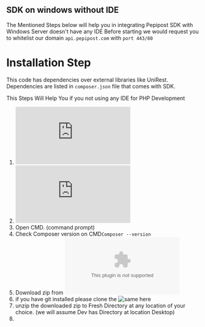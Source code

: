 ## SDK on windows without IDE

The Mentioned Steps below will help you in integrating Pepipost SDK with Windows Server doesn't have any IDE
Before starting we would request you to whitelist our domain ```api.pepipost.com``` with ```port 443/80```  

# Installation Step 

This code has dependencies over external libraries like UniRest.
Dependencies are listed in ```composer.json``` file that comes with SDK.

This Steps Will Help You if you not using any IDE for PHP Development 

1. ![Install Xampp](https://www.apachefriends.org/download.html)
2. ![Install composer](https://getcomposer.org/doc/00-intro.md#installation-windows)
3.  Open CMD. (command prompt)
4.  Check Composer version on CMD```Composer --version``` 
5.  Download zip from ![Pepipost Repository](https://github.com/pepipost/pepipost-sdk-php/archive/master.zip)
6.  if you have git installed please clone the ![same here](https://github.com/pepipost/pepipost-sdk-php.git)
7.  unzip the downloaded zip to Fresh Directory at any location of your choice. (we will assume Dev has Directory at location Desktop)
8.  

